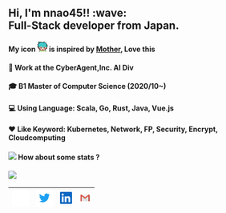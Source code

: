 <h2>Hi, I'm nnao45!! :wave: <br/>
Full-Stack developer from Japan.</h2>

#### My icon <img src="https://github.com/nnao45/nnao45/blob/master/nnao45.png?raw=true" height="20px" width="20px"/></a> is inspired by [Mother](https://www.nintendo.co.jp/n08/a2uj/mother2/index.html), Love this
#### :briefcase: Work at the CyberAgent,Inc. AI Div 
#### :mortar_board: B1 Master of Computer Science (2020/10~)
#### :computer: Using Language: Scala, Go, Rust, Java, Vue.js
#### ❤️ Like Keyword: Kubernetes, Network, FP, Security, Encrypt, Cloudcomputing

</p>

  #### <img src="https://media.giphy.com/media/VgCDAzcKvsR6OM0uWg/giphy.gif" width="50"> How about some stats ?
  <p align = "left">
    <img src="https://github-readme-stats.vercel.app/api?username=nnao45&show_icons=true"/>
  </p>

</p>

| [<img src="https://raw.githubusercontent.com/Delta456/Delta456/master/img/github.png" alt="github logo" width="34">](https://github.com/nnao45) |  [<img src="https://raw.githubusercontent.com/Delta456/Delta456/master/img/twitter.png" alt="twitter logo" width="34">](https://twitter.com/nnao45) |  [<img src="https://github.com/Amchuz/Amchuz/blob/master/linkedin.jpeg" alt="linkedin logo" width="24">](https://www.linkedin.com/in/%E5%B0%9A%E5%BC%A5-%E6%A8%AA%E5%B1%B1-867544113/) |  [<img src="https://github.com/Amchuz/Amchuz/blob/master/gmail.jpeg" alt="gmail logo" width="24">](n4sekai5y@gmail.com)
|---|---|---|---|
